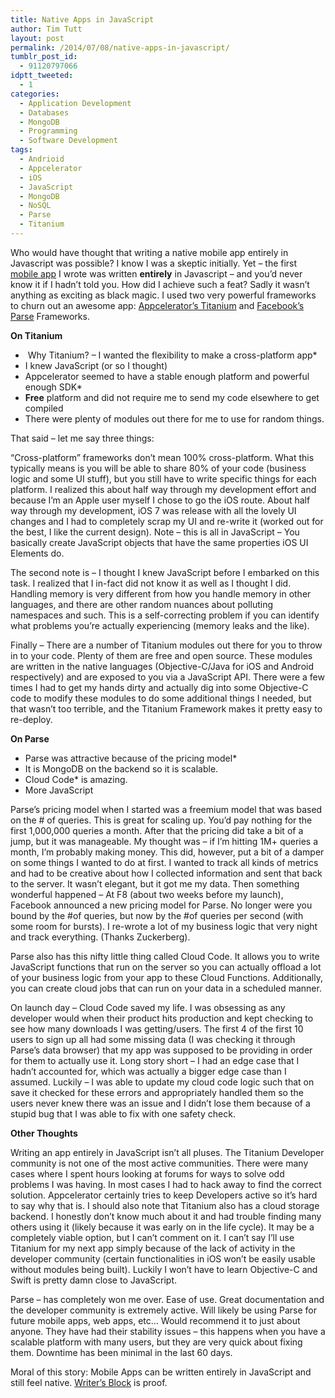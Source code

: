 ```yaml
---
title: Native Apps in JavaScript
author: Tim Tutt
layout: post
permalink: /2014/07/08/native-apps-in-javascript/
tumblr_post_id:
  - 91120797066
idptt_tweeted:
  - 1
categories:
  - Application Development
  - Databases
  - MongoDB
  - Programming
  - Software Development
tags:
  - Andrioid
  - Appcelerator
  - iOS
  - JavaScript
  - MongoDB
  - NoSQL
  - Parse
  - Titanium
---
```


Who would have thought that writing a native mobile app entirely in Javascript was possible? I know I was a skeptic initially. Yet &#8211; the first [mobile app][1] I wrote was written **entirely** in Javascript &#8211; and you&#8217;d never know it if I hadn&#8217;t told you. How did I achieve such a feat? Sadly it wasn&#8217;t anything as exciting as black magic. I used two very powerful frameworks to churn out an awesome app: [Appcelerator&#8217;s Titanium][2] and [Facebook&#8217;s Parse][3] Frameworks.

**On Titanium**

  *  Why Titanium? &#8211; I wanted the flexibility to make a cross-platform app*
  * I knew JavaScript (or so I thought)
  * Appcelerator seemed to have a stable enough platform and powerful enough SDK*
  * **Free** platform and did not require me to send my code elsewhere to get compiled
  * There were plenty of modules out there for me to use for random things.

That said &#8211; let me say three things:

&#8220;Cross-platform&#8221; frameworks don&#8217;t mean 100% cross-platform. What this typically means is you will be able to share 80% of your code (business logic and some UI stuff), but you still have to write specific things for each platform. I realized this about half way through my development effort and because I&#8217;m an Apple user myself I chose to go the iOS route. About half way through my development, iOS 7 was release with all the lovely UI changes and I had to completely scrap my UI and re-write it (worked out for the best, I like the current design). Note &#8211; this is all in JavaScript &#8211; You basically create JavaScript objects that have the same properties iOS UI Elements do.

The second note is &#8211; I thought I knew JavaScript before I embarked on this task. I realized that I in-fact did not know it as well as I thought I did. Handling memory is very different from how you handle memory in other languages, and there are other random nuances about polluting namespaces and such. This is a self-correcting problem if you can identify what problems you&#8217;re actually experiencing (memory leaks and the like).

Finally &#8211; There are a number of Titanium modules out there for you to throw in to your code. Plenty of them are free and open source. These modules are written in the native languages (Objective-C/Java for iOS and Android respectively) and are exposed to you via a JavaScript API. There were a few times I had to get my hands dirty and actually dig into some Objective-C code to modify these modules to do some additional things I needed, but that wasn&#8217;t too terrible, and the Titanium Framework makes it pretty easy to re-deploy.

**On Parse**

  * Parse was attractive because of the pricing model*
  * It is MongoDB on the backend so it is scalable.
  * Cloud Code* is amazing.
  * More JavaScript

Parse&#8217;s pricing model when I started was a freemium model that was based on the # of queries. This is great for scaling up. You&#8217;d pay nothing for the first 1,000,000 queries a month. After that the pricing did take a bit of a jump, but it was manageable. My thought was &#8211; if I&#8217;m hitting 1M+ queries a month, I&#8217;m probably making money. This did, however, put a bit of a damper on some things I wanted to do at first. I wanted to track all kinds of metrics and had to be creative about how I collected information and sent that back to the server. It wasn&#8217;t elegant, but it got me my data. Then something wonderful happened &#8211; At F8 (about two weeks before my launch), Facebook announced a new pricing model for Parse. No longer were you bound by the #of queries, but now by the #of queries per second (with some room for bursts). I re-wrote a lot of my business logic that very night and track everything. (Thanks Zuckerberg).

Parse also has this nifty little thing called Cloud Code. It allows you to write JavaScript functions that run on the server so you can actually offload a lot of your business logic from your app to these Cloud Functions. Additionally, you can create cloud jobs that can run on your data in a scheduled manner.

On launch day &#8211; Cloud Code saved my life. I was obsessing as any developer would when their product hits production and kept checking to see how many downloads I was getting/users. The first 4 of the first 10 users to sign up all had some missing data (I was checking it through Parse&#8217;s data browser) that my app was supposed to be providing in order for them to actually use it. Long story short &#8211; I had an edge case that I hadn&#8217;t accounted for, which was actually a bigger edge case than I assumed. Luckily &#8211; I was able to update my cloud code logic such that on save it checked for these errors and appropriately handled them so the users never knew there was an issue and I didn&#8217;t lose them because of a stupid bug that I was able to fix with one safety check.

**Other Thoughts**

Writing an app entirely in JavaScript isn&#8217;t all pluses. The Titanium Developer community is not one of the most active communities. There were many cases where I spent hours looking at forums for ways to solve odd problems I was having. In most cases I had to hack away to find the correct solution. Appcelerator certainly tries to keep Developers active so it&#8217;s hard to say why that is. I should also note that Titanium also has a cloud storage backend. I honestly don&#8217;t know much about it and had trouble finding many others using it (likely because it was early on in the life cycle). It may be a completely viable option, but I can&#8217;t comment on it. I can&#8217;t say I&#8217;ll use Titanium for my next app simply because of the lack of activity in the developer community (certain functionalities in iOS won&#8217;t be easily usable without modules being built). Luckily I won&#8217;t have to learn Objective-C and Swift is pretty damn close to JavaScript.

Parse &#8211; has completely won me over. Ease of use. Great documentation and the developer community is extremely active. Will likely be using Parse for future mobile apps, web apps, etc&#8230; Would recommend it to just about anyone. They have had their stability issues &#8211; this happens when you have a scalable platform with many users, but they are very quick about fixing them. Downtime has been minimal in the last 60 days.

Moral of this story: Mobile Apps can be written entirely in JavaScript and still feel native. [Writer&#8217;s Block][1] is proof.


 [1]: http://www.writersblockappios.com
 [2]: http://www.appcelerator.com/
 [3]: https://parse.com/
